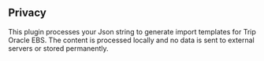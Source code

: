 ## Privacy

This plugin processes your Json string to generate import templates for Trip Oracle EBS. The content is processed locally and no data is sent to external servers or stored permanently.